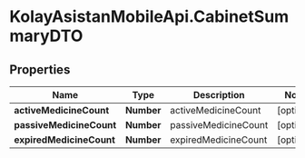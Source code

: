 # KolayAsistanMobileApi.CabinetSummaryDTO

## Properties

Name | Type | Description | Notes
------------ | ------------- | ------------- | -------------
**activeMedicineCount** | **Number** | activeMedicineCount | [optional] 
**passiveMedicineCount** | **Number** | passiveMedicineCount | [optional] 
**expiredMedicineCount** | **Number** | expiredMedicineCount | [optional] 


